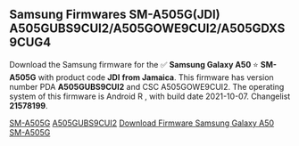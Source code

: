 <h2>Samsung Firmwares SM-A505G(JDI) A505GUBS9CUI2/A505GOWE9CUI2/A505GDXS9CUG4</h2>
Download the Samsung firmware for the ✅ <strong>Samsung Galaxy A50 </strong> ⭐ <strong>SM-A505G</strong> with product code <strong>JDI</strong> <strong> from Jamaica</strong>. This firmware has version number PDA <strong>A505GUBS9CUI2</strong> and CSC A505GOWE9CUI2. The operating system of this firmware is Android R , with build date 2021-10-07. Changelist <strong>21578199</strong>.


[SM-A505G](https://samfirm.shop/samsung/model/SM-A505G)
[A505GUBS9CUI2](https://samfirm.shop/samsung/pda/A505GUBS9CUI2)
[Download Firmware Samsung Galaxy A50 SM-A505G](https://samfirm.shop/samsung/firmware/463087)
